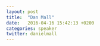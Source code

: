 ```yaml
---
layout: post
title:  "Dan Mall"
date:   2016-04-16 15:42:13 +0200
categories: speaker
twitter: danielmall
---
```

